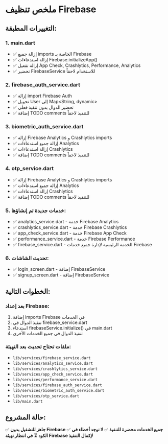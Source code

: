 # ملخص تنظيف Firebase

## التغييرات المطبقة:

### 1. main.dart
- ✅ إزالة جميع imports الخاصة بـ Firebase
- ✅ إزالة استدعاءات Firebase.initializeApp()
- ✅ إزالة تفعيل App Check, Crashlytics, Performance, Analytics
- ✅ تحضير FirebaseService للاستخدام لاحقاً

### 2. firebase_auth_service.dart
- ✅ إزالة import Firebase Auth
- ✅ تحويل User إلى Map<String, dynamic>
- ✅ تحضير الدوال بدون تنفيذ فعلي
- ✅ إضافة TODO comments للتنفيذ لاحقاً

### 3. biometric_auth_service.dart
- ✅ إزالة Firebase Analytics و Crashlytics imports
- ✅ إزالة جميع استدعاءات Analytics
- ✅ إزالة استدعاءات Crashlytics
- ✅ إضافة TODO comments للتنفيذ لاحقاً

### 4. otp_service.dart
- ✅ إزالة Firebase Analytics و Crashlytics imports
- ✅ إزالة جميع استدعاءات Analytics
- ✅ إزالة استدعاءات Crashlytics
- ✅ إضافة TODO comments للتنفيذ لاحقاً

### 5. خدمات جديدة تم إنشاؤها:
- ✅ analytics_service.dart - خدمة Firebase Analytics
- ✅ crashlytics_service.dart - خدمة Firebase Crashlytics
- ✅ app_check_service.dart - خدمة Firebase App Check
- ✅ performance_service.dart - خدمة Firebase Performance
- ✅ firebase_service.dart - الخدمة الرئيسية لإدارة جميع خدمات Firebase

### 6. تحديث الشاشات:
- ✅ login_screen.dart - إضافة FirebaseService
- ✅ signup_screen.dart - إضافة FirebaseService

## الخطوات التالية:

### بعد إعداد Firebase:
1. إضافة imports Firebase في الخدمات
2. تنفيذ الدوال في firebase_service.dart
3. استدعاء firebaseService.initialize() في main.dart
4. تنفيذ الدوال في جميع الخدمات الأخرى

### ملفات تحتاج تحديث بعد التهيئة:
- `lib/services/firebase_service.dart`
- `lib/services/analytics_service.dart`
- `lib/services/crashlytics_service.dart`
- `lib/services/app_check_service.dart`
- `lib/services/performance_service.dart`
- `lib/services/firebase_auth_service.dart`
- `lib/services/biometric_auth_service.dart`
- `lib/services/otp_service.dart`
- `lib/main.dart`

## حالة المشروع:
✅ **جاهز للتشغيل بدون Firebase**
✅ **جميع الخدمات محضرة للتنفيذ**
✅ **لا توجد أخطاء في الكود**
⏳ **في انتظار تهيئة Firebase لإكمال التنفيذ**